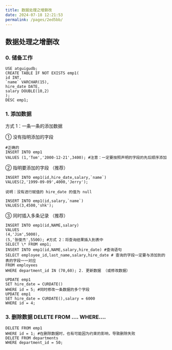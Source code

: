 ```yaml
---
title: 数据处理之增删改
date: 2024-07-18 12:21:53
permalink: /pages/2ed5bb/
---
```


## 数据处理之增删改

### 0. 储备工作

```
USE atguigudb;
CREATE TABLE IF NOT EXISTS emp1(
id INT,
`name` VARCHAR(15),
hire_date DATE,
salary DOUBLE(10,2)
);
DESC emp1;
```

### 1. 添加数据

方式 1：一条一条的添加数据

① 没有指明添加的字段

```
#正确的
INSERT INTO emp1
VALUES (1,'Tom','2000-12-21',3400); #注意：一定要按照声明的字段的先后顺序添加
```

② 指明要添加的字段 （推荐）

```
INSERT INTO emp1(id,hire_date,salary,`name`)
VALUES(2,'1999-09-09',4000,'Jerry');

说明：没有进行赋值的 hire_date 的值为 null

INSERT INTO emp1(id,salary,`name`)
VALUES(3,4500,'shk');
```

③ 同时插入多条记录 （推荐）

```
INSERT INTO emp1(id,NAME,salary)
VALUES
(4,'Jim',5000),
(5,'张俊杰',5500); #方式 2：将查询结果插入到表中
SELECT \* FROM emp1;
INSERT INTO emp1(id,NAME,salary,hire_date) #查询语句
SELECT employee_id,last_name,salary,hire_date # 查询的字段一定要与添加到的表的字段一一对应
FROM employees
WHERE department_id IN (70,60); 2. 更新数据 （或修改数据）

UPDATE emp1
SET hire_date = CURDATE()
WHERE id = 5; #同时修改一条数据的多个字段
UPDATE emp1
SET hire_date = CURDATE(),salary = 6000
WHERE id = 4;
```

### 3. 删除数据 DELETE FROM .... WHERE....

```
DELETE FROM emp1
WHERE id = 1; #在删除数据时，也有可能因为约束的影响，导致删除失败
DELETE FROM departments
WHERE department_id = 50;
```
